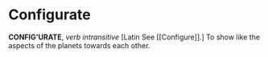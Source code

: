 # Configurate

**CONFIG'URATE**, _verb intransitive_ \[Latin See [[Configure]].\] To show like the aspects of the planets towards each other.